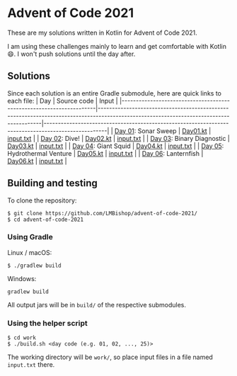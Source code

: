 # Advent of Code 2021

These are my solutions written in Kotlin for Advent of Code 2021.

I am using these challenges mainly to learn and get comfortable with Kotlin 😄. I won't push solutions until the day after.

## Solutions
Since each solution is an entire Gradle submodule, here are quick links to each file:
| Day                                                                 | Source code                                                                                                                            | Input                                                                                              |
|---------------------------------------------------------------------|----------------------------------------------------------------------------------------------------------------------------------------|----------------------------------------------------------------------------------------------------|
| [Day 01](https://adventofcode.com/2021/day/1): Sonar Sweep          | [Day01.kt](https://github.com/LMBishop/advent-of-code-2021/blob/master/aoc01/src/main/kotlin/com/leonardobishop/adventofcode/Day01.kt) | [input.txt](https://github.com/LMBishop/advent-of-code-2021/blob/master/aoc01/resources/input.txt) |
| [Day 02](https://adventofcode.com/2021/day/2): Dive!                | [Day02.kt](https://github.com/LMBishop/advent-of-code-2021/blob/master/aoc02/src/main/kotlin/com/leonardobishop/adventofcode/Day02.kt) | [input.txt](https://github.com/LMBishop/advent-of-code-2021/blob/master/aoc02/resources/input.txt) |
| [Day 03](https://adventofcode.com/2021/day/3): Binary Diagnostic    | [Day03.kt](https://github.com/LMBishop/advent-of-code-2021/blob/master/aoc03/src/main/kotlin/com/leonardobishop/adventofcode/Day03.kt) | [input.txt](https://github.com/LMBishop/advent-of-code-2021/blob/master/aoc03/resources/input.txt) |
| [Day 04](https://adventofcode.com/2021/day/4): Giant Squid          | [Day04.kt](https://github.com/LMBishop/advent-of-code-2021/blob/master/aoc04/src/main/kotlin/com/leonardobishop/adventofcode/Day04.kt) | [input.txt](https://github.com/LMBishop/advent-of-code-2021/blob/master/aoc04/resources/input.txt) |
| [Day 05](https://adventofcode.com/2021/day/5): Hydrothermal Venture | [Day05.kt](https://github.com/LMBishop/advent-of-code-2021/blob/master/aoc05/src/main/kotlin/com/leonardobishop/adventofcode/Day05.kt) | [input.txt](https://github.com/LMBishop/advent-of-code-2021/blob/master/aoc05/resources/input.txt) |
| [Day 06](https://adventofcode.com/2021/day/6): Lanternfish          | [Day06.kt](https://github.com/LMBishop/advent-of-code-2021/blob/master/aoc06/src/main/kotlin/com/leonardobishop/adventofcode/Day06.kt) | [input.txt](https://github.com/LMBishop/advent-of-code-2021/blob/master/aoc06/resources/input.txt) |

## Building and testing
To clone the repository:
```
$ git clone https://github.com/LMBishop/advent-of-code-2021/
$ cd advent-of-code-2021
```
### Using Gradle
Linux / macOS:
```
$ ./gradlew build
```
Windows:
```
gradlew build
```

All output jars will be in `build/` of the respective submodules.

### Using the helper script
```
$ cd work
$ ./build.sh <day code (e.g. 01, 02, ..., 25)>
```

The working directory will be `work/`, so place input files in a file named `input.txt` there.
